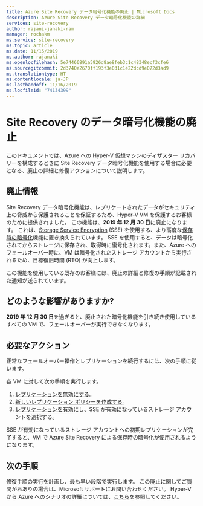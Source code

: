 ```yaml
---
title: Azure Site Recovery データ暗号化機能の廃止 | Microsoft Docs
description: Azure Site Recovery データ暗号化機能の詳細
services: site-recovery
author: rajani-janaki-ram
manager: rochakm
ms.service: site-recovery
ms.topic: article
ms.date: 11/15/2019
ms.author: rajanaki
ms.openlocfilehash: 5e74466891a5926d8ae8feb3c1c48348ecf3cfe6
ms.sourcegitcommit: 2d3740e2670ff193f3e031c1e22dcd9e072d3ad9
ms.translationtype: HT
ms.contentlocale: ja-JP
ms.lasthandoff: 11/16/2019
ms.locfileid: "74134399"
---
```

# <a name="deprecation-of-site-recovery-data-encryption-feature"></a>Site Recovery のデータ暗号化機能の廃止

このドキュメントでは、Azure への Hyper-V 仮想マシンのディザスター リカバリーを構成するときに Site Recovery データ暗号化機能を使用する場合に必要となる、廃止の詳細と修復アクションについて説明します。 

## <a name="deprecation-information"></a>廃止情報


Site Recovery データ暗号化機能は、レプリケートされたデータがセキュリティ上の脅威から保護されることを保証するため、Hyper-V VM を保護するお客様のために提供されました。 この機能は、**2019 年 12 月 30 日**に廃止になります。 これは、[Storage Service Encryption](https://docs.microsoft.com/azure/storage/common/storage-service-encryption) (SSE) を使用する、より高度な[保存時の暗号化](https://azure.microsoft.com/blog/azure-site-recovery-encryption-at-rest/)機能に置き換えられています。 SSE を使用すると、データは暗号化されてからストレージに保存され、取得時に復号化されます。また、Azure へのフェールオーバー時に、VM は暗号化されたストレージ アカウントから実行されるため、目標復旧時間 (RTO) が向上します。

この機能を使用している既存のお客様には、廃止の詳細と修復の手順が記載された通知が送られています。 


## <a name="what-are-the-implications"></a>どのような影響がありますか?

**2019 年 12 月 30 日**を過ぎると、廃止された暗号化機能を引き続き使用しているすべての VM で、フェールオーバーが実行できなくなります。 

## <a name="required-action"></a>必要なアクション
正常なフェールオーバー操作とレプリケーションを続行するには、次の手順に従います。

各 VM に対して次の手順を実行します。 
1.  [レプリケーションを無効にする](https://docs.microsoft.com/azure/site-recovery/site-recovery-manage-registration-and-protection#disable-protection-for-a-hyper-v-virtual-machine-replicating-to-azure-using-the-system-center-vmm-to-azure-scenario)。
2.  [新しいレプリケーション ポリシーを作成する](https://docs.microsoft.com/azure/site-recovery/hyper-v-azure-tutorial#set-up-a-replication-policy)。
3.  [レプリケーションを有効](https://docs.microsoft.com/azure/site-recovery/hyper-v-vmm-azure-tutorial#enable-replication)にし、SSE が有効になっているストレージ アカウントを選択する。

SSE が有効になっているストレージ アカウントへの初期レプリケーションが完了すると、VM で Azure Site Recovery による保存時の暗号化が使用されるようになります。


## <a name="next-steps"></a>次の手順
修復手順の実行を計画し、最も早い段階で実行します。 この廃止に関してご質問がおありの場合は、Microsoft サポートにお問い合わせください。 Hyper-V から Azure へのシナリオの詳細については、[こちら](hyper-v-vmm-architecture.md)を参照してください。

